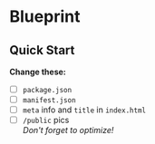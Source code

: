 # Blueprint

## Quick Start

**Change these:**

- [ ] `package.json`
- [ ] `manifest.json`
- [ ] `meta` info and `title` in `index.html`
- [ ] `/public` pics  
       _Don't forget to optimize!_
